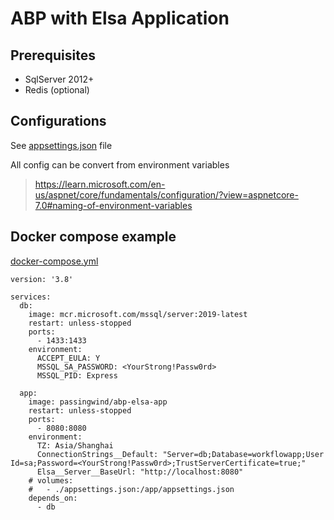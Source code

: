 ﻿# ABP with Elsa Application

## Prerequisites

-   SqlServer 2012+
-   Redis (optional)

## Configurations

See [appsettings.json](../app/src/Passingwind.WorkflowApp.Web/appsettings.json) file

All config can be convert from environment variables

> https://learn.microsoft.com/en-us/aspnet/core/fundamentals/configuration/?view=aspnetcore-7.0#naming-of-environment-variables

## Docker compose example

[docker-compose.yml](./docker-compose.yml)

```shell
version: '3.8'

services:
  db:
    image: mcr.microsoft.com/mssql/server:2019-latest
    restart: unless-stopped
    ports:
      - 1433:1433
    environment:
      ACCEPT_EULA: Y
      MSSQL_SA_PASSWORD: <YourStrong!Passw0rd>
      MSSQL_PID: Express

  app:
    image: passingwind/abp-elsa-app
    restart: unless-stopped
    ports:
      - 8080:8080
    environment:
      TZ: Asia/Shanghai
      ConnectionStrings__Default: "Server=db;Database=workflowapp;User Id=sa;Password=<YourStrong!Passw0rd>;TrustServerCertificate=true;"
      Elsa__Server__BaseUrl: "http://localhost:8080"
    # volumes:
    #   - ./appsettings.json:/app/appsettings.json
    depends_on:
      - db
```
